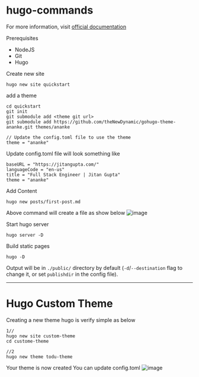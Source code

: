 # hugo-commands

For more information, visit [official documentation](https://gohugo.io/getting-started/quick-start/)

Prerequisites 
- NodeJS
- Git
- Hugo

Create new site
```
hugo new site quickstart
```

add a theme
```
cd quickstart
git init
git submodule add <theme git url>
git submodule add https://github.com/theNewDynamic/gohugo-theme-ananke.git themes/ananke

// Update the config.toml file to use the theme
theme = "ananke"
```
Update config.toml file will look something like
```
baseURL = "https://jitangupta.com/"
languageCode = "en-us"
title = "Full Stack Engineer | Jitan Gupta"
theme = "ananke"
```
Add Content
```
hugo new posts/first-post.md
```
Above command will create a file as show below
![image](https://user-images.githubusercontent.com/11292363/127779296-16b84204-8fa5-42c2-a775-389434ca07d9.png)

Start hugo server
```
hugo server -D
```

Build static pages
```
hugo -D
```
Output will be in `./public/` directory by default (`-d`/`--destination` flag to change it, or set `publishdir` in the config file).

---
# Hugo Custom Theme
Creating a new theme hugo is verify simple as below

```
1//
hugo new site custom-theme
cd custome-theme

//2
hugo new theme todu-theme
```
Your theme is now created
You can update config.toml
![image](https://user-images.githubusercontent.com/11292363/127973788-f6a4792f-12d9-42fe-954c-54877d875753.png)

